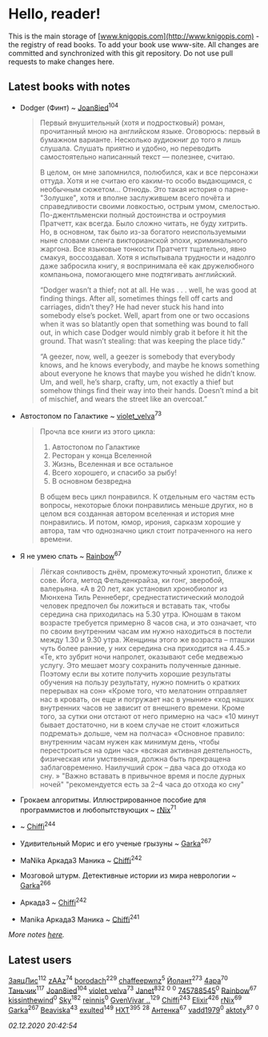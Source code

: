 # Hello, reader!
This is the main storage of [www.knigopis.com](http://www.knigopis.com) - the registry of read books.
To add your book use www-site. All changes are committed and synchronized with this git repository.
Do not use pull requests to make changes here.


## Latest books with notes
* Dodger (Финт) ~ [Joan8ied](users/240/2401650-vkontakte)<sup>104</sup>
    > Первый внушительный (хотя и подростковый) роман, прочитанный мною на английском языке. Оговорюсь: первый в бумажном варианте. Несколько аудиокниг до того я лишь слушала. Слушать приятно и удобно, но переводить самостоятельно написанный текст — полезнее, считаю.  
    > 
    > В целом, он мне запомнился, полюбился, как и все персонажи оттуда. Хотя и не считаю его каким-то особо выдающимся, с необычным сюжетом... Отнюдь. Это такая история о парне-"Золушке", хотя и вполне заслужившем всего почёта и справедливости своими ловкостью, острым умом, смелостью. По-джентльменски полный достоинства и остроумия Пратчетт, как всегда. 
    > Было сложно читать, не буду хитрить. Но, в основном, так было из-за богатого неиспользуемыми ныне словами сленга викторианской эпохи, криминального жаргона. Все языковые тонкости Пратчетт тщательно, явно смакуя, воссоздавал. Хотя я испытывала трудности и надолго даже забросила книгу, я воспринимала её как дружелюбного компаньона, помогающего мне подтягивать английский.
    > 
    > “Dodger wasn’t a thief; not at all. He was . . . well, he was good at finding things. After all, sometimes things fell off carts and carriages, didn’t they? He had never stuck his hand into somebody else’s pocket. Well, apart from one or two occasions when it was so blatantly open that something was bound to fall out, in which case Dodger would nimbly grab it before it hit the ground. That wasn’t stealing: that was keeping the place tidy.”
    > 
    > “A geezer, now, well, a geezer is somebody that everybody knows, and he knows everybody, and maybe he knows something about everyone he knows that maybe you wished he didn’t know. Um, and well, he’s sharp, crafty, um, not exactly a thief but somehow things find their way into their hands. Doesn’t mind a bit of mischief, and wears the street like an overcoat.”

* Автостопом по Галактике ~ [violet_velva](users/116/116961712580551399099-google)<sup>73</sup>
    > Прочла все книги из этого цикла: 
    > 1. Автостопом по Галактике
    > 2. Ресторан у конца Вселенной
    > 3. Жизнь, Вселенная и все остальное
    > 4. Всего хорошего, и спасибо за рыбу!
    > 5. В основном безвредна
    > 
    > В общем весь цикл понравился. К отдельным его частям есть вопросы, некоторые блоки понравились меньше других, но в целом вся созданная автором вселенная и история мне понравились. 
    > И потом, юмор, ирония, сарказм хорошие у автора, там что однозначно цикл стоит потраченного на него времени.

* Я не умею спать ~ [Rainbow](users/109/109787328219839805802-google)<sup>67</sup>
    > Лёгкая сонливость днём, промежуточный хронотип, ближе к сове. Йога, метод Фельденкрайза, ки гонг, зверобой, валерьяна.
    > «А в 20 лет, как установил хронобиолог из Мюнхена Тиль Реннеберг, среднестатистический молодой человек предпочел бы ложиться и вставать так, чтобы середина сна приходилась на 5.30 утра. Юношам в таком возрасте требуется примерно 8 часов сна, и это означает, что по своим внутренним часам им нужно находиться в постели между 1.30 и 9.30 утра. Женщины этого же возраста – пташки чуть более ранние, у них середина сна приходится на 4.45.»
    > «Те, кто зубрит ночи напролет, оказывают себе медвежью услугу. Это мешает мозгу сохранить полученные данные. Поэтому если вы хотите получить хорошие результаты обучения на пользу результату, нужно помнить о кратких перерывах на сон»
    > «Кроме того, что мелатонин отправляет нас в кровать, он еще и погружает нас в уныние»
    > «ход наших внутренних часов не зависит от внешнего времени. Кроме того, за сутки они отстают от него примерно на час»
    > «10 минут бывает достаточно, ни в коем случае не стоит «ложиться подремать» дольше, чем на полчаса»
    > «Основное правило: внутренним часам нужен как минимум день, чтобы перестроиться на один час»
    > «всякая активная деятельность, физическая или умственная, должна быть прекращена заблаговременно. Наилучший срок – два часа до отхода ко сну. »
    > "Важно вставать в привычное время и после дурных ночей"
    > "рекомендуется есть за 2–4 часа до отхода ко сну"

* Грокаем алгоритмы. Иллюстрированное пособие для программистов и любопытствующих ~ [rNix](users/227/22742452-yandex)<sup>71</sup>

*  ~ [Chiffi](users/105/105831994080785626680-google)<sup>244</sup>

* Удивительный Морис и его ученые грызуны ~ [Garka](users/115/115753719718250012620-google)<sup>267</sup>

* MaNika Аркада3 Маника ~ [Chiffi](users/105/105831994080785626680-google)<sup>242</sup>

* Мозговой штурм. Детективные истории из мира неврологии ~ [Garka](users/115/115753719718250012620-google)<sup>266</sup>

* Аркада3 ~ [Chiffi](users/105/105831994080785626680-google)<sup>242</sup>

* Manika Аркада3 Маника ~ [Chiffi](users/105/105831994080785626680-google)<sup>241</sup>


_More notes [here](latest_books_with_notes.md)._


## Latest users
[ЗаяцЛис](users/112/112388384595246311466-google)<sup>112</sup> 
[zAAz](users/202/202248233-vkontakte)<sup>74</sup> 
[borodach](users/157/15706320-vkontakte)<sup>229</sup> 
[chaffeepwnz](users/183/183883842-vkontakte)<sup>5</sup> 
[Йолант](users/104/104690883692185089260-google)<sup>273</sup> 
[4apa](users/117/117392596378069249667-google)<sup>70</sup> 
[Таньчик](users/209/2096581563762610-facebook)<sup>117</sup> 
[Joan8ied](users/240/2401650-vkontakte)<sup>104</sup> 
[violet_velva](users/116/116961712580551399099-google)<sup>73</sup> 
[Janet](users/108/108113656204404967440-google)<sup>832</sup> 
[](users/116/116241708328757011005-google)<sup>0</sup> 
[](users/118/1182782188437558-facebook)<sup>0</sup> 
[745788545](users/117/117649461523645551087-google)<sup>0</sup> 
[Rainbow](users/109/109787328219839805802-google)<sup>67</sup> 
[kissinthewind](users/233/233773389-vkontakte)<sup>0</sup> 
[Sky](users/118/118049897850017649660-googleplus)<sup>182</sup> 
[reinnis](users/120/120234653-vkontakte)<sup>0</sup> 
[GvenVivar ..](users/158/158266434925901-facebook)<sup>129</sup> 
[Chiffi](users/105/105831994080785626680-google)<sup>243</sup> 
[Elixir](users/115/115826717712507836033-google)<sup>426</sup> 
[rNix](users/227/22742452-yandex)<sup>69</sup> 
[Garka](users/115/115753719718250012620-google)<sup>267</sup> 
[Beaviska](users/102/10202544960024508-facebook)<sup>43</sup> 
[exulted](users/100/100599204551896265722-google)<sup>149</sup> 
[HXT](users/100/100002563462782-facebook)<sup>395</sup> 
[](users/153/1537586159620888-facebook)<sup>28</sup> 
[Антенка](users/118/118158645037334943900-google)<sup>67</sup> 
[vadd1979](users/308/308698812-yandex)<sup>0</sup> 
[aktoty](users/275/275766107-vkontakte)<sup>87</sup> 
[](users/102/102572067671855394345-google)<sup>0</sup> 


_02.12.2020 20:42:54_
